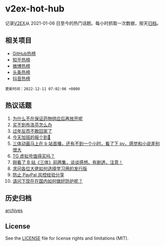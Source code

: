 # v2ex-hot-hub

 记录[V2EX](https://www.v2ex.com/)从 2021-01-06 日至今的热门话题。每小时抓取一次数据，按天[归档](archives)。
 
 ## 相关项目

- [GitHub热榜](https://github.com/lonnyzhang423/github-hot-hub)
- [知乎热榜](https://github.com/lonnyzhang423/zhihu-hot-hub)
- [微博热榜](https://github.com/lonnyzhang423/weibo-hot-hub)
- [头条热榜](https://github.com/lonnyzhang423/toutiao-hot-hub)
- [抖音热榜](https://github.com/lonnyzhang423/douyin-hot-hub)


 `更新时间：2022-12-11 07:02:06 +0800`

## 热议话题

1. [为什么不在保证药物供应后再放开呢](https://www.v2ex.com/t/901531)
1. [买不到布洛芬怎么办](https://www.v2ex.com/t/901507)
1. [过年反而不敢回家了](https://www.v2ex.com/t/901483)
1. [今天加班的报个到🙋‍](https://www.v2ex.com/t/901489)
1. [三体动画马上在 b 站首播，还有不到一个小时，看了下 pv，感觉和小说差别很大](https://www.v2ex.com/t/901482)
1. [TG 虚拟号值得买吗？](https://www.v2ex.com/t/901581)
1. [刚看了 B 站《三体》前两集，谈谈感想。有剧透，注意！](https://www.v2ex.com/t/901528)
1. [求问各位大佬如何选择学习用的发行版](https://www.v2ex.com/t/901479)
1. [防止 PayPal 风控经验分享](https://www.v2ex.com/t/901493)
1. [请问下现在在国内如何做好防护呢？](https://www.v2ex.com/t/901551)

## 历史归档

[archives](archives)

## License

See the [LICENSE](LICENSE) file for license rights and limitations (MIT).
